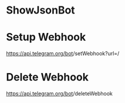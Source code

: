 # ShowJsonBot

# Setup Webhook

https://api.telegram.org/bot<token>/setWebhook?url=<your-domain>/<token>
  
# Delete Webhook

https://api.telegram.org/bot<token>/deleteWebhook
